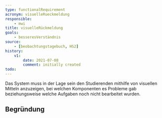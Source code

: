 ```yaml
---
type: functionalRequirement
acronym: visuelleRueckmeldung
responsible:
    - mwi
title: visuelleRückmeldung
goals:
    - besseresVerständnis
source:
    - [beobachtungstagebuch, HS2]
history:
    v1:
        date: 2021-07-08
        comment: initially created
todo:
---
```


Das System muss in der Lage sein den Studierenden mithilfe von visuellen Mitteln anzuzeigen, bei welchen Komponenten es Probleme gab beziehungsweise welche Aufgaben noch nicht bearbeitet wurden.

## Begründung